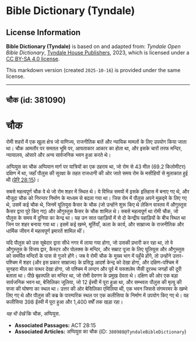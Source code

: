 # Bible Dictionary (Tyndale)

## License Information

**Bible Dictionary (Tyndale)** is based on and adapted from: _Tyndale Open Bible Dictionary_, [Tyndale House Publishers](https://tyndaleopenresources.com/), 2023, which is licensed under a [CC BY-SA 4.0 license](https://creativecommons.org/licenses/by-sa/4.0/legalcode.en).

This markdown version (created `2025-10-16`) is provided under the same license.



--------------------------------

## चौक (id: 381090)

चौक
===

रोमी शहरों में एक खुला क्षेत्र जो वाणिज्य, राजनीतिक बातें और न्यायिक मामलों के लिए उपयोग किया जाता था। चौक आमतौर पर समतल भूमि पर, आयताकार आकार का होता था, और इसके चारों तरफ मन्दिर, न्यायालय, ओसारे और अन्य सार्वजनिक भवन हुआ करते थे।

अप्पियुस का चौक अप्पियान मार्ग पर यात्रियों का एक ठहराव था, जो रोम से 43 मील (69\.2 किलोमीटर) दक्षिण में था, जहाँ पौलुस की सुरक्षा के तहत राजधानी की ओर जाते समय रोम के मसीहियों से मुलाकात हुई थी ([प्रेरि 28:15](https://ref.ly/Acts28:15))।

सबसे महत्वपूर्ण चौक वे थे जो रोम शहर में स्थित थे। ये विभिन्न समयों में इसके इतिहास में बनाए गए थे, और मौजूदा चौक को निरन्तर निर्माण के माध्यम से बदला गया था। जिस रोम में पौलुस अपने मुक़द्दमे के लिए गए थे, उसमें कई चौक थे, जिनमें यूलियुस कैसर के चौक (जो उन्होंने शुरू किए थे लेकिन वास्तव में औगुस्तुस कैसर द्वारा पूरे किए गए) और औगुस्तुस कैसर के चौक शामिल थे। सबसे महत्वपूर्ण था रोमी चौक, जो पौलुस के समय में दुनिया का केन्द्र था। यह उन सात पहाड़ियों में से दो केन्द्रीय पहाड़ियों के बीच स्थित था जिन पर शहर बनाया गया था। इसमें कई खम्भे, मूर्तियाँ, कला के कार्य, और साम्राज्य के राजनीतिक और धार्मिक जीवन में महत्वपूर्ण इमारतें शामिल थीं।

यदि पौलुस को उस सूबेदार द्वारा सीधे नगर में लाया गया होगा, जो उसकी प्रभारी कर रहा था, तो वे औगुस्तुस के विजय द्वार, कैस्टर और पोलक्स के मन्दिर, और सम्राट पूजा के लिए यूलियुस और औगुस्तुस को समर्पित मन्दिरों के पास से गुजरे होंगे। जब वे रोमी चौक के मुख्य भाग में पहुँचे होंगे, तो उन्होंने उत्तर\-पश्चिम में शहर (और इस प्रकार साम्राज्य) के प्रसिद्ध आदर्श केन्द्र को देखा होगा, और दक्षिण\-पश्चिम में सुनहरा मील का पत्थर देखा होगा, जो पश्चिम में लन्दन और पूर्व में यरूशलेम जैसी दूरस्थ जगहों की दूरी बताता था। पीछे बृहस्पति का मन्दिर था, जो रोमी देवगण के प्रमुख देवता थे। दक्षिण की ओर एक बड़ा सार्वजनिक भवन था, बेसिलिका जूलिया, जो 12 ईस्वी में पूरा हुआ था, और सम्भवतः पौलुस की मृत्यु की सजा की घोषणा का स्थल था। उत्तर की ओर बेसिलिका एमिलिया थी, एक भवन जिससे संगमरमर के खम्भे लिए गए थे और पौलुस की कब्र के पारम्परिक स्थल पर एक कलीसिया के निर्माण में उपयोग किए गए थे। वह कलीसिया 398 ईस्वी में पूरा हुआ और 1,400 वर्षों तक खड़ा रहा।

*यह भी देखें* कि चौक, अप्पियुस.

* **Associated Passages:** ACT 28:15
* **Associated Articles:** अप्पियुस का चौक (ID: `380988@TyndaleBibleDictionary`)

